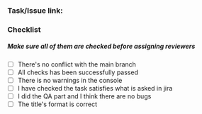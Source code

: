 ### Task/Issue link:

<!--
  The linked Jira issue. If there is not issue, and it is a hotfix, create the issue in Jira
-->

### Checklist

##### Make sure all of them are checked before assigning reviewers

- [ ] There's no conflict with the main branch
- [ ] All checks has been successfully passed
- [ ] There is no warnings in the console
- [ ] I have checked the task satisfies what is asked in jira
- [ ] I did the QA part and I think there are no bugs
- [ ] The title's format is correct <!-- e.g: [renewgo-fe-850] feat(auth): Implement login with google SSO  -->
